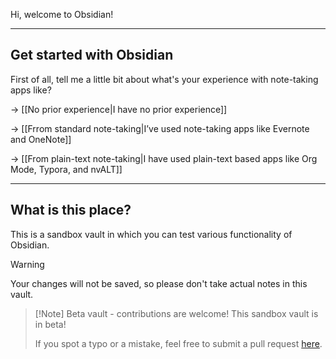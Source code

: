 Hi, welcome to Obsidian!

---

## Get started with Obsidian

First of all, tell me a little bit about what's your experience with note-taking apps like?

-> [[No prior experience|I have no prior experience]]

-> [[Frrom standard note-taking|I’ve used note-taking apps like Evernote and OneNote]]

-> [[From plain-text note-taking|I have used plain-text based apps like Org Mode, Typora, and nvALT]]

---

## What is this place?

This is a sandbox vault in which you can test various functionality of Obsidian. 

> [!Warning]
> Your changes will not be saved, so please don't take actual notes in this vault.

> [!Note] Beta vault - contributions are welcome!
> This sandbox vault is in beta!
> 
> If you spot a typo or a mistake, feel free to submit a pull request [here](https://github.com/obsidianmd/obsidian-docs/tree/master/Sandbox).


